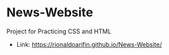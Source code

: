 # News-Website
Project for Practicing CSS and HTML
- Link: https://rionaldoarifin.github.io/News-Website/
